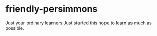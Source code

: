 # friendly-persimmons
Just your ordinary learners
Just started this hope to learn as much as possible.
